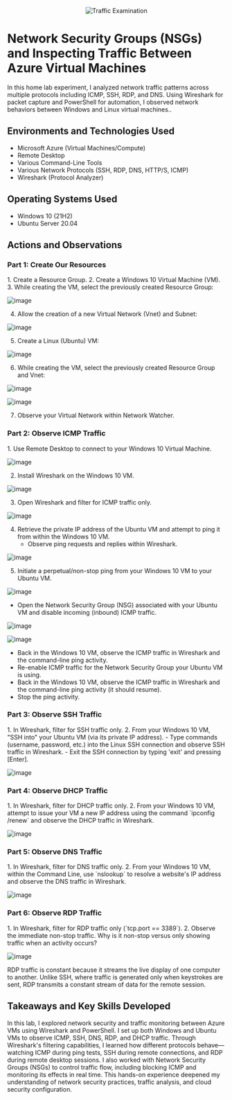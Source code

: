 <p align="center">
  <img src="https://i.imgur.com/Ua7udoS.png" alt="Traffic Examination"/>
</p>

<h1>Network Security Groups (NSGs) and Inspecting Traffic Between Azure Virtual Machines</h1>
In this home lab experiment, I analyzed network traffic patterns across multiple protocols including ICMP, SSH, RDP, and DNS. Using Wireshark for packet capture and PowerShell for automation, I observed network behaviors between Windows and Linux virtual machines..<br />

<h2>Environments and Technologies Used</h2>

- Microsoft Azure (Virtual Machines/Compute)
- Remote Desktop
- Various Command-Line Tools
- Various Network Protocols (SSH, RDP, DNS, HTTP/S, ICMP)
- Wireshark (Protocol Analyzer)

<h2>Operating Systems Used</h2>

- Windows 10 (21H2)
- Ubuntu Server 20.04

<h2>Actions and Observations</h2>

<h3>Part 1: Create Our Resources</h3>
1. Create a Resource Group.
2. Create a Windows 10 Virtual Machine (VM).
3. While creating the VM, select the previously created Resource Group:  

![image](https://github.com/user-attachments/assets/408e9ccb-623c-4b7f-9bf3-0a4b57164720)
 
   
4. Allow the creation of a new Virtual Network (Vnet) and Subnet:  

![image](https://github.com/user-attachments/assets/bb67a3a3-49c4-4607-82b0-88c8873fbf23)

  
5. Create a Linux (Ubuntu) VM:

![image](https://github.com/user-attachments/assets/b4881d6e-98ba-4207-8107-d6cd46166c17)

  
6. While creating the VM, select the previously created Resource Group and Vnet:  
 
![image](https://github.com/user-attachments/assets/3751d075-3f68-48d4-a14c-51038ba0228c)

![image](https://github.com/user-attachments/assets/368338ec-7942-45e1-bfc4-23fdf555416e)

   
7. Observe your Virtual Network within Network Watcher.

<h3>Part 2: Observe ICMP Traffic</h3>
1. Use Remote Desktop to connect to your Windows 10 Virtual Machine.
  
  ![image](https://github.com/user-attachments/assets/fe36038c-337f-4ff9-a410-9a62dcbe5094)

2. Install Wireshark on the Windows 10 VM.
 
![image](https://github.com/user-attachments/assets/8d815bbb-f070-4810-901b-5792d531b4c7)

3. Open Wireshark and filter for ICMP traffic only.  
  
![image](https://github.com/user-attachments/assets/1c21c157-d05f-4875-a63e-e65ef2b48f74)

4. Retrieve the private IP address of the Ubuntu VM and attempt to ping it from within the Windows 10 VM.
   - Observe ping requests and replies within Wireshark.  
 
![image](https://github.com/user-attachments/assets/14535019-3bd2-438c-a930-a4b83b950e54)
 
   
5. Initiate a perpetual/non-stop ping from your Windows 10 VM to your Ubuntu VM.  

 ![image](https://github.com/user-attachments/assets/95c30475-ce66-4c4e-b3b8-6480fd88f129)

   - Open the Network Security Group (NSG) associated with your Ubuntu VM and disable incoming (inbound) ICMP traffic.  
  
![image](https://github.com/user-attachments/assets/74c652bc-8e40-4ed2-b50b-9129651c2b5f)

![image](https://github.com/user-attachments/assets/7f008296-aedb-4d4e-81e3-0c5c15812843)


   - Back in the Windows 10 VM, observe the ICMP traffic in Wireshark and the command-line ping activity.
   - Re-enable ICMP traffic for the Network Security Group your Ubuntu VM is using.
   - Back in the Windows 10 VM, observe the ICMP traffic in Wireshark and the command-line ping activity (it should resume).
   - Stop the ping activity.

<h3>Part 3: Observe SSH Traffic</h3>
1. In Wireshark, filter for SSH traffic only.
2. From your Windows 10 VM, "SSH into" your Ubuntu VM (via its private IP address).
   - Type commands (username, password, etc.) into the Linux SSH connection and observe SSH traffic in Wireshark.
   - Exit the SSH connection by typing 'exit' and pressing [Enter].  
  
   ![image](https://github.com/user-attachments/assets/5c49d46c-6f7d-429b-a15b-c49e6a2811b7)

<h3>Part 4: Observe DHCP Traffic</h3>
1. In Wireshark, filter for DHCP traffic only.
2. From your Windows 10 VM, attempt to issue your VM a new IP address using the command `ipconfig /renew` and observe the DHCP traffic in Wireshark.  

![image](https://github.com/user-attachments/assets/9b6dce5b-c7ed-4cce-bb36-7363c033c943)

<h3>Part 5: Observe DNS Traffic</h3>
1. In Wireshark, filter for DNS traffic only.
2. From your Windows 10 VM, within the Command Line, use `nslookup` to resolve a website's IP address and observe the DNS traffic in Wireshark.  
  
![image](https://github.com/user-attachments/assets/9f4346ee-74f8-425d-9479-487e584e02ce)

<h3>Part 6: Observe RDP Traffic</h3>
1. In Wireshark, filter for RDP traffic only (`tcp.port == 3389`).
2. Observe the immediate non-stop traffic. Why is it non-stop versus only showing traffic when an activity occurs?

![image](https://github.com/user-attachments/assets/1caacf25-bad0-4e0c-b2dc-08ce01b14416)
   
   RDP traffic is constant because it streams the live display of one computer to another. Unlike SSH, where traffic is generated only when keystrokes are sent, RDP transmits a constant stream of data for the remote session.  

   

<h2>Takeaways and Key Skills Developed</h2>
In this lab, I explored network security and traffic monitoring between Azure VMs using Wireshark and PowerShell. I set up both Windows and Ubuntu VMs to observe ICMP, SSH, DNS, RDP, and DHCP traffic. Through Wireshark's filtering capabilities, I learned how different protocols behave—watching ICMP during ping tests, SSH during remote connections, and RDP during remote desktop sessions. I also worked with Network Security Groups (NSGs) to control traffic flow, including blocking ICMP and monitoring its effects in real time. This hands-on experience deepened my understanding of network security practices, traffic analysis, and cloud security configuration.

